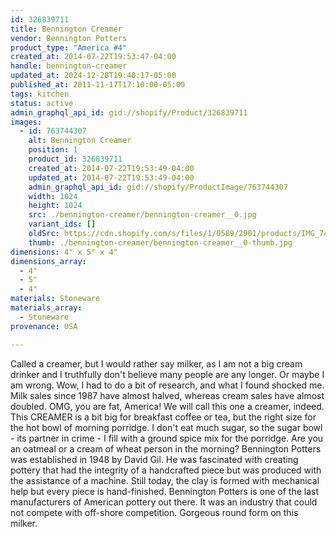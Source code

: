```yaml
---
id: 326839711
title: Bennington Creamer
vendor: Bennington Potters
product_type: "America #4"
created_at: 2014-07-22T19:53:47-04:00
handle: bennington-creamer
updated_at: 2024-12-28T19:40:17-05:00
published_at: 2011-11-17T17:10:00-05:00
tags: kitchen
status: active
admin_graphql_api_id: gid://shopify/Product/326839711
images:
  - id: 763744307
    alt: Bennington Creamer
    position: 1
    product_id: 326839711
    created_at: 2014-07-22T19:53:49-04:00
    updated_at: 2014-07-22T19:53:49-04:00
    admin_graphql_api_id: gid://shopify/ProductImage/763744307
    width: 1024
    height: 1024
    src: ./bennington-creamer/bennington-creamer__0.jpg
    variant_ids: []
    oldSrc: https://cdn.shopify.com/s/files/1/0589/2901/products/IMG_7408.jpeg?v=1406073229
    thumb: ./bennington-creamer/bennington-creamer__0-thumb.jpg
dimensions: 4" x 5" x 4"
dimensions_array:
  - 4"
  - 5"
  - 4"
materials: Stoneware
materials_array:
  - Stoneware
provenance: USA

---
```


Called a creamer, but I would rather say milker, as I am not a big cream drinker and I truthfully don't believe many people are any longer. Or maybe I am wrong. Wow, I had to do a bit of research, and what I found shocked me. Milk sales since 1987 have almost halved, whereas cream sales have almost doubled. OMG, you are fat, America! We will call this one a creamer, indeed. This CREAMER is a bit big for breakfast coffee or tea, but the right size for the hot bowl of morning porridge. I don't eat much sugar, so the sugar bowl - its partner in crime - I fill with a ground spice mix for the porridge. Are you an oatmeal or a cream of wheat person in the morning? Bennington Potters was established in 1948 by David Gil. He was fascinated with creating pottery that had the integrity of a handcrafted piece but was produced with the assistance of a machine. Still today, the clay is formed with mechanical help but every piece is hand-finished. Bennington Potters is one of the last manufacturers of American pottery out there. It was an industry that could not compete with off-shore competition. Gorgeous round form on this milker.